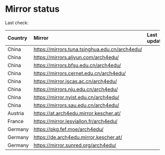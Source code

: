 <script src="./time.js"></script>
# Mirror status
Last check: <script type="text/javascript">localize(1733128314.3118196);</script>

|Country|Mirror|Last update|
|:------|:-----|:----------|
|China|https://mirrors.tuna.tsinghua.edu.cn/arch4edu/|<script type="text/javascript">localize(1733078457);</script>|
|China|https://mirrors.aliyun.com/arch4edu/|<script type="text/javascript">localize(1733078457);</script>|
|China|https://mirrors.bfsu.edu.cn/arch4edu/|<script type="text/javascript">localize(1733078457);</script>|
|China|https://mirrors.cernet.edu.cn/arch4edu/|<script type="text/javascript">localize(1733078457);</script>|
|China|https://mirror.iscas.ac.cn/arch4edu/|<script type="text/javascript">localize(1733078457);</script>|
|China|https://mirrors.nju.edu.cn/arch4edu/|<script type="text/javascript">localize(1733035456);</script>|
|China|https://mirror.nyist.edu.cn/arch4edu/|<script type="text/javascript">localize(1733078457);</script>|
|China|https://mirrors.sau.edu.cn/arch4edu/|<script type="text/javascript">localize(1731653531);</script>|
|Austria|https://at.arch4edu.mirror.kescher.at/|<script type="text/javascript">localize(1733078457);</script>|
|France|https://mirror.lesviallon.fr/arch4edu/|<script type="text/javascript">localize(1733078457);</script>|
|Germany|https://pkg.fef.moe/arch4edu/|<script type="text/javascript">localize(1733078457);</script>|
|Germany|https://de.arch4edu.mirror.kescher.at/|<script type="text/javascript">localize(1733078457);</script>|
|Germany|https://mirror.sunred.org/arch4edu/|<script type="text/javascript">localize(1733078457);</script>|

<script src="./tablefilter/tablefilter.js"></script>
<script src="./table.js"></script>